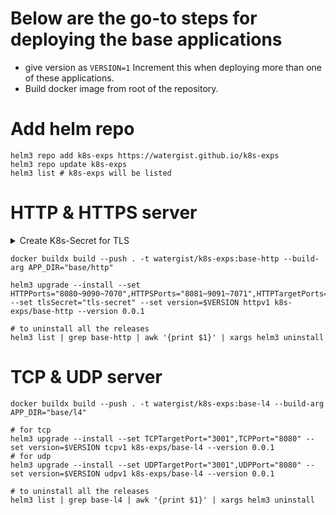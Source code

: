 # Below are the go-to steps for deploying the base applications
* give version as ```VERSION=1```  Increment this when deploying more than one of these applications.
* Build docker image from root of the repository.

# Add helm repo
```shell
helm3 repo add k8s-exps https://watergist.github.io/k8s-exps
helm3 repo update k8s-exps
helm3 list # k8s-exps will be listed
```

# HTTP & HTTPS server
<details>
<summary>Create K8s-Secret for TLS</summary>
<ul>

```shell
mkdir tls && cd tls

# generate key pair first for a CA
openssl req -x509 -sha256 -nodes -days 365 -newkey rsa:2048 -subj '/O=example Inc./CN=example.com' -keyout ca.key -out ca.crt
# generate private-key and a csr having public key for a domain
openssl req -out tls.csr -newkey rsa:2048 -nodes -keyout tls.key -subj "/CN=httpbin.example.com/O=httpbin organization"
# request above created CA to use the csr and generate a certificate signed by it
openssl x509 -req -sha256 -days 365 -CA ca.crt -CAkey ca.key -set_serial 0 -in tls.csr -out tls.crt

rm tls.csr ca.crt ca.key
kubectl create secret tls tls-secret --key=tls.key --cert=tls.crt
cd .. && rm -r tls
```

</ul>
</details>

```shell
docker buildx build --push . -t watergist/k8s-exps:base-http --build-arg APP_DIR="base/http"

helm3 upgrade --install --set HTTPPorts="8080~9090~7070",HTTPSPorts="8081~9091~7071",HTTPTargetPorts="3000~4000~5000",HTTPSTargetPorts="3001~4001~5001" --set tlsSecret="tls-secret" --set version=$VERSION httpv1 k8s-exps/base-http --version 0.0.1

# to uninstall all the releases
helm3 list | grep base-http | awk '{print $1}' | xargs helm3 uninstall
```

# TCP & UDP server
```shell
docker buildx build --push . -t watergist/k8s-exps:base-l4 --build-arg APP_DIR="base/l4"

# for tcp
helm3 upgrade --install --set TCPTargetPort="3001",TCPPort="8080" --set version=$VERSION tcpv1 k8s-exps/base-l4 --version 0.0.1
# for udp
helm3 upgrade --install --set UDPTargetPort="3001",UDPPort="8080" --set version=$VERSION udpv1 k8s-exps/base-l4 --version 0.0.1

# to uninstall all the releases
helm3 list | grep base-l4 | awk '{print $1}' | xargs helm3 uninstall
```
